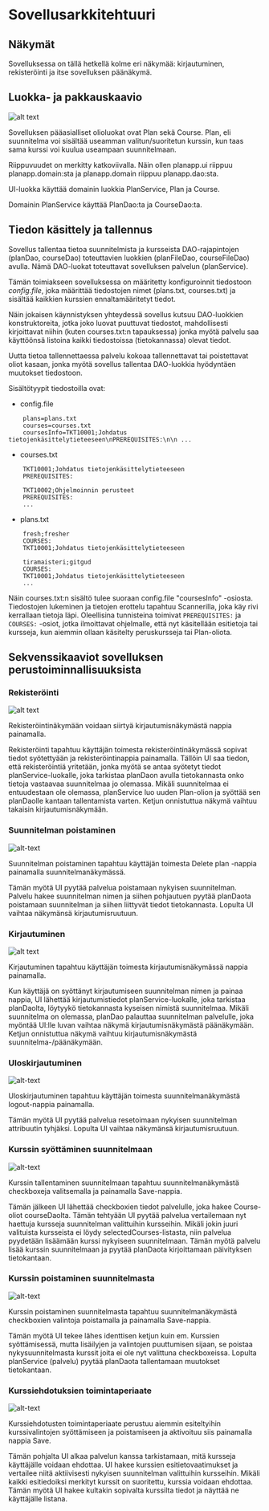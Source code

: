 # Sovellusarkkitehtuuri

## Näkymät

Sovelluksessa on tällä hetkellä kolme eri näkymää: kirjautuminen, rekisteröinti ja itse sovelluksen päänäkymä.

## Luokka- ja pakkauskaavio

![alt text](https://github.com/tikibeni/ot-harjoitustyo/blob/master/dokumentaatio/kuvat/arkkitehtuuri/kaaviot.png "Kaavio")

Sovelluksen pääasialliset olioluokat ovat Plan sekä Course. Plan, eli suunnitelma voi sisältää useamman valitun/suoritetun kurssin, kun taas sama kurssi voi kuulua useampaan suunnitelmaan.

Riippuvuudet on merkitty katkoviivalla. Näin ollen planapp.ui riippuu planapp.domain:sta ja planapp.domain riippuu planapp.dao:sta.

UI-luokka käyttää domainin luokkia PlanService, Plan ja Course.

Domainin PlanService käyttää PlanDao:ta ja CourseDao:ta.

## Tiedon käsittely ja tallennus

Sovellus tallentaa tietoa suunnitelmista ja kursseista DAO-rajapintojen (planDao, courseDao) toteuttavien luokkien (planFileDao, courseFileDao) avulla. Nämä DAO-luokat toteuttavat sovelluksen palvelun (planService).

Tämän toimiakseen sovelluksessa on määritetty konfiguroinnit tiedostoon _config.file_, joka määrittää tiedostojen nimet (plans.txt, courses.txt) ja sisältää kaikkien kurssien ennaltamääritetyt tiedot.

Näin jokaisen käynnistyksen yhteydessä sovellus kutsuu DAO-luokkien konstruktoreita, jotka joko luovat puuttuvat tiedostot, mahdollisesti kirjoittavat niihin (kuten courses.txt:n tapauksessa) jonka myötä palvelu saa käyttöönsä listoina kaikki tiedostoissa (tietokannassa) olevat tiedot.

Uutta tietoa tallennettaessa palvelu kokoaa tallennettavat tai poistettavat oliot kasaan, jonka myötä sovellus tallentaa DAO-luokkia hyödyntäen muutokset tiedostoon.

Sisältötyypit tiedostoilla ovat:

- config.file

```
    plans=plans.txt
    courses=courses.txt
    coursesInfo=TKT10001;Johdatus tietojenkäsittelytieteeseen\nPREREQUISITES:\n\n ... 
```

- courses.txt

```
    TKT10001;Johdatus tietojenkäsittelytieteeseen
    PREREQUISITES:
    
    TKT10002;Ohjelmoinnin perusteet
    PREREQUISITES:
    ...
```

- plans.txt

```
    fresh;fresher
    COURSES:
    TKT10001;Johdatus tietojenkäsittelytieteeseen
    
    tiramaisteri;gitgud
    COURSES:
    TKT10001;Johdatus tietojenkäsittelytieteeseen
    ...
```

Näin courses.txt:n sisältö tulee suoraan config.file "coursesInfo" -osiosta. Tiedostojen lukeminen ja tietojen erottelu tapahtuu Scannerilla, joka käy rivi kerrallaan tietoja läpi. Oleellisina tunnisteina toimivat `PREREQUISITES:` ja `COURSES:` -osiot, jotka ilmoittavat ohjelmalle, että nyt käsitellään esitietoja tai kursseja, kun aiemmin ollaan käsitelty peruskursseja tai Plan-oliota.

## Sekvenssikaaviot sovelluksen perustoiminnallisuuksista

### Rekisteröinti

![alt text](https://github.com/tikibeni/ot-harjoitustyo/blob/master/dokumentaatio/kuvat/arkkitehtuuri/regSequence.png "Rekisteröintikaavio")

Rekisteröintinäkymään voidaan siirtyä kirjautumisnäkymästä nappia painamalla.

Rekisteröinti tapahtuu käyttäjän toimesta rekisteröintinäkymässä sopivat tiedot syötettyään ja rekisteröintinappia painamalla. 
Tällöin UI saa tiedon, että rekisteröintiä yritetään, jonka myötä se antaa syötetyt tiedot planService-luokalle, joka tarkistaa planDaon avulla tietokannasta onko tietoja vastaavaa suunnitelmaa jo olemassa. Mikäli suunnitelmaa ei entuudestaan ole olemassa, planService luo uuden Plan-olion ja syöttää sen planDaolle kantaan tallentamista varten. Ketjun onnistuttua näkymä vaihtuu takaisin kirjautumisnäkymään.

### Suunnitelman poistaminen

![alt-text](https://github.com/tikibeni/ot-harjoitustyo/blob/master/dokumentaatio/kuvat/arkkitehtuuri/deleteplanSeq.png "Poistaminen")

Suunnitelman poistaminen tapahtuu käyttäjän toimesta Delete plan -nappia painamalla suunnitelmanäkymässä. 

Tämän myötä UI pyytää palvelua poistamaan nykyisen suunnitelman. Palvelu hakee suunnitelman nimen ja siihen pohjautuen pyytää planDaota poistamaan suunnitelman ja siihen liittyvät tiedot tietokannasta. Lopulta UI vaihtaa näkymänsä kirjautumisruutuun.

### Kirjautuminen

![alt text](https://github.com/tikibeni/ot-harjoitustyo/blob/master/dokumentaatio/kuvat/arkkitehtuuri/logSequence.png "Kirjautumiskaavio")

Kirjautuminen tapahtuu käyttäjän toimesta kirjautumisnäkymässä nappia painamalla.

Kun käyttäjä on syöttänyt kirjautumiseen suunnitelman nimen ja painaa nappia, UI lähettää kirjautumistiedot planService-luokalle, joka tarkistaa planDaolta, löytyykö tietokannasta kyseisen nimistä suunnitelmaa. Mikäli suunnitelma on olemassa, planDao palauttaa suunnitelman palvelulle, joka myöntää UI:lle luvan vaihtaa näkymä kirjautumisnäkymästä päänäkymään. Ketjun onnistuttua näkymä vaihtuu kirjautumisnäkymästä suunnitelma-/päänäkymään.

### Uloskirjautuminen

![alt-text](https://github.com/tikibeni/ot-harjoitustyo/blob/master/dokumentaatio/kuvat/arkkitehtuuri/logoutSeq.png "Logout")

Uloskirjautuminen tapahtuu käyttäjän toimesta suunnitelmanäkymästä logout-nappia painamalla.

Tämän myötä UI pyytää palvelua resetoimaan nykyisen suunnitelman attribuutin tyhjäksi. Lopulta UI vaihtaa näkymänsä kirjautumisruutuun.

### Kurssin syöttäminen suunnitelmaan

![alt-text](https://github.com/tikibeni/ot-harjoitustyo/blob/master/dokumentaatio/kuvat/arkkitehtuuri/selectingSeq.png "Kurssin syöttökaavio")

Kurssin tallentaminen suunnitelmaan tapahtuu suunnitelmanäkymästä checkboxeja valitsemalla ja painamalla Save-nappia.

Tämän jälkeen UI lähettää checkboxien tiedot palvelulle, joka hakee Course-oliot courseDaolta. Tämän tehtyään UI pyytää palvelua vertailemaan nyt haettuja kursseja suunnitelman valittuihin kursseihin. Mikäli jokin juuri valituista kursseista ei löydy selectedCourses-listasta, niin palvelua pyydetään lisäämään kurssi nykyiseen suunnitelmaan. Tämän myötä palvelu lisää kurssin suunnitelmaan ja pyytää planDaota kirjoittamaan päivityksen tietokantaan.

### Kurssin poistaminen suunnitelmasta

![alt-text](https://github.com/tikibeni/ot-harjoitustyo/blob/master/dokumentaatio/kuvat/arkkitehtuuri/removalSeq.png "Removal")

Kurssin poistaminen suunnitelmasta tapahtuu suunnitelmanäkymästä checkboxien valintoja poistamalla ja painamalla Save-nappia.

Tämän myötä UI tekee lähes identtisen ketjun kuin em. Kurssien syöttämisessä, mutta lisäilyjen ja valintojen puuttumisen sijaan, se poistaa nykysuunnitelmasta kurssit joita ei ole nyt valittuna checkboxeissa. Lopulta planService (palvelu) pyytää planDaota tallentamaan muutokset tietokantaan.

### Kurssiehdotuksien toimintaperiaate

![alt-text](https://github.com/tikibeni/ot-harjoitustyo/blob/master/dokumentaatio/kuvat/arkkitehtuuri/suggestionSeq.png "Suggestions")

Kurssiehdotusten toimintaperiaate perustuu aiemmin esiteltyihin kurssivalintojen syöttämiseen ja poistamiseen ja aktivoituu siis painamalla nappia Save.

Tämän pohjalta UI alkaa palvelun kanssa tarkistamaan, mitä kursseja käyttäjälle voidaan ehdottaa. UI hakee kurssien esitietovaatimukset ja vertailee niitä aktiivisesti nykyisen suunnitelman valittuihin kursseihin. Mikäli kaikki esitiedoiksi merkityt kurssit on suoritettu, kurssia voidaan ehdottaa. Tämän myötä UI hakee kultakin sopivalta kurssilta tiedot ja näyttää ne käyttäjälle listana.
